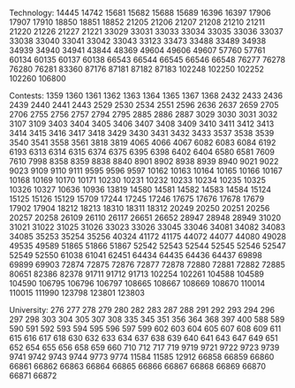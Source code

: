 Technology:
14445
14742
15681
15682
15688
15689
16396
16397
17906
17907
17910
18850
18851
18852
21205
21206
21207
21208
21210
21211
21220
21226
21227
21221
33029
33031
33033
33034
33035
33036
33037
33038
33040
33041
33042
33043
33123
33473
33488
33489
34938
34939
34940
34941
43844
48369
49604
49606
49607
57760
57761
60134
60135
60137
60138
66543
66544
66545
66546
66548
76277
76278
76280
76281
83360
87176
87181
87182
87183
102248
102250
102252
102260
106800

Contests:
1359
1360
1361
1362
1363
1364
1365
1367
1368
2432
2433
2436
2439
2440
2441
2443
2529
2530
2534
2551
2596
2636
2637
2659
2705
2706
2755
2756
2757
2794
2795
2885
2886
2887
3029
3030
3031
3032
3107
3109
3403
3404
3405
3406
3407
3408
3409
3410
3411
3412
3413
3414
3415
3416
3417
3418
3429
3430
3431
3432
3433
3537
3538
3539
3540
3541
3558
3561
3818
3819
4065
4066
4067
6082
6083
6084
6192
6193
6313
6314
6315
6374
6375
6395
6398
6402
6404
6580
6581
7609
7610
7998
8358
8359
8838
8840
8901
8902
8938
8939
8940
9021
9022
9023
9109
9110
9111
9595
9596
9597
10162
10163
10164
10165
10166
10167
10168
10169
10170
10171
10230
10231
10232
10233
10234
10235
10325
10326
10327
10636
10936
13819
14580
14581
14582
14583
14584
15124
15125
15126
15129
15709
17244
17245
17246
17675
17676
17678
17679
17902
17904
18212
18213
18310
18311
18312
20249
20250
20251
20256
20257
20258
26109
26110
26117
26651
26652
28947
28948
28949
31020
31021
31022
31025
31026
33023
33026
33045
33046
34081
34082
34083
34085
35253
35254
35256
40324
41172
41175
44072
44077
44080
49028
49535
49589
51865
51866
51867
52542
52543
52544
52545
52546
52547
52549
52550
61038
61041
62451
64434
64435
64436
64437
69898
69899
69903
72874
72875
72876
72877
72878
72880
72881
72882
72885
80651
82386
82378
91711
91712
91713
102254
102261
104588
104589
104590
106795
106796
106797
108665
108667
108669
108670
110014
110015
111990
123798
123801
123803

University:
276
277
278
279
280
282
283
287
288
291
292
293
294
296
297
298
303
304
305
307
308
335
345
351
356
364
368
397
400
588
589
590
591
592
593
594
595
596
597
599
602
603
604
605
607
608
609
611
615
616
617
618
630
632
633
634
637
638
639
640
641
643
647
649
651
652
654
655
656
658
659
660
710
712
717
719
9719
9721
9722
9723
9739
9741
9742
9743
9744
9773
9774
11584
11585
12912
66858
66859
66860
66861
66862
66863
66864
66865
66866
66867
66868
66869
66870
66871
66872
